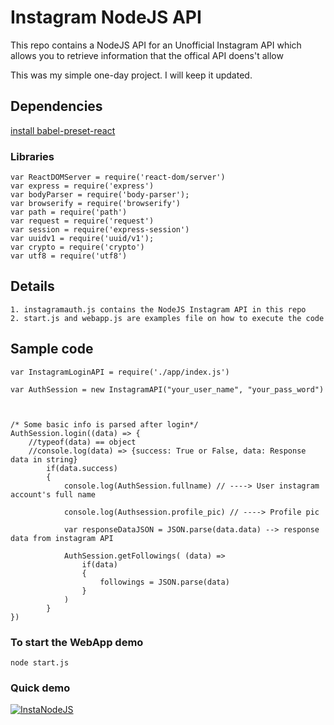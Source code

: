 # Instagram NodeJS API

This repo contains a NodeJS API for an Unofficial Instagram API which allows you to retrieve information that the offical API doens't allow

This was my simple one-day project. I will keep it updated.

## Dependencies

[install babel-preset-react](https://babeljs.io/docs/en/babel-preset-react.html)

### Libraries
```
var ReactDOMServer = require('react-dom/server')
var express = require('express')
var bodyParser = require('body-parser');
var browserify = require('browserify')
var path = require('path')
var request = require('request')
var session = require('express-session')
var uuidv1 = require('uuid/v1');
var crypto = require('crypto')
var utf8 = require('utf8')
```

## Details

```
1. instagramauth.js contains the NodeJS Instagram API in this repo
2. start.js and webapp.js are examples file on how to execute the code

```

## Sample code

```
var InstagramLoginAPI = require('./app/index.js')

var AuthSession = new InstagramAPI("your_user_name", "your_pass_word") 



/* Some basic info is parsed after login*/
AuthSession.login((data) => { 
	//typeof(data) == object
	//console.log(data) => {success: True or False, data: Response data in string}
		if(data.success)
		{
			console.log(AuthSession.fullname) // ----> User instagram account's full name

			console.log(Authsession.profile_pic) // ----> Profile pic

			var responseDataJSON = JSON.parse(data.data) --> response data from instagram API

			AuthSession.getFollowings( (data) =>
				if(data)
				{
					followings = JSON.parse(data)
				}
			)
		}
})
```

### To start the WebApp demo
`node start.js`



### Quick demo
[![InstaNodeJS](http://img.youtube.com/vi/h5GW_4cWvCc/0.jpg)](http://www.youtube.com/watch?v=h5GW_4cWvCc)

